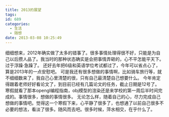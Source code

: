```yaml
---
title: 2013的展望
tags:
id: 689
categories:
  - 生活
  - 随想
date: 2013-03-08 10:25:49
---
```


细细想来，2012年确实做了太多的错事了。很多事情处理得很不好，只能是为自己以后攒人品了。我当时的那种状态确实是会把事情弄砸的，心不平怎能平天下。过于浮躁·急躁了。
还好去年把6级和英语学位考试都过了，今年可以省点心了，算是2013年的一点安慰吧。
可是我还有很多想做的事情啊，比如骑车旅行等，就不细细数来了，我自己心里清楚的很，只有自己最清楚自己想要什么。
今年肯定得跟着老师好好看论文了，到目前已经有几篇论文的任务，截止日期是12号了。寒假就看了那本opengl编程指南，obj模型的渲染还是来学校的第一周后半时间完成的。事情很多，想做的事情很多。
无论怎么样，随着自己的心，尽力完成自己想做的事情吧。觉得这一个寒假下来，心平静了很多了，也想通了以前自己很多不必要的想法，看淡了很多。随风而去吧。很多时候，萍水相交，在乎什么了。